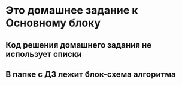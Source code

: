 # Это домашнее задание к Основному блоку

## Код решения домашнего задания не использует списки

## В папке с ДЗ лежит блок-схема алгоритма
